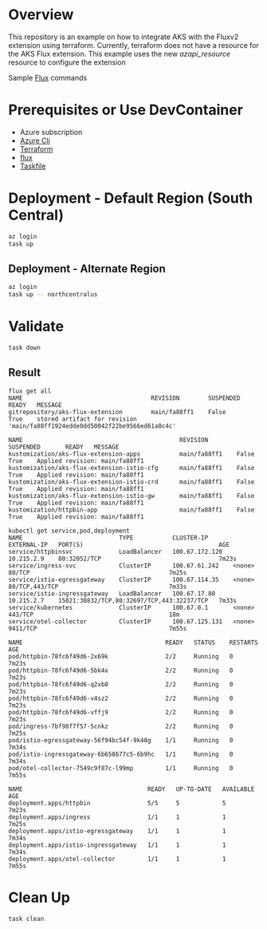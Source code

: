 # Overview

This repository is an example on how to integrate AKS with the Fluxv2 extension using terraform.  Currently, terraform does not have a resource for the AKS Flux extension.  This example uses the new _azapi_resource_ resource to configure the extension

Sample [Flux](./Flux.md) commands 

# Prerequisites or Use DevContainer
* Azure subscription
* [Azure Cli](https://learn.microsoft.com/en-us/cli/azure/install-azure-cli)
* [Terraform](https://developer.hashicorp.com/terraform/downloads)
* [flux](https://fluxcd.io/flux/installation/)
* [Taskfile](https://taskfile.dev/installation)

# Deployment - Default Region (South Central)
```bash
az login 
task up 
```

## Deployment - Alternate Region
```bash
az login 
task up -- northcentralus
```

# Validate 
```bash
task down 
```

## Result
```
flux get all
NAME                                    REVISION        SUSPENDED       READY   MESSAGE                                                                      
gitrepository/aks-flux-extension        main/fa88ff1    False           True    stored artifact for revision 'main/fa88ff1924edde0dd50042f22be9566ed61a0c4c'

NAME                                            REVISION        SUSPENDED       READY   MESSAGE                        
kustomization/aks-flux-extension-apps           main/fa88ff1    False           True    Applied revision: main/fa88ff1
kustomization/aks-flux-extension-istio-cfg      main/fa88ff1    False           True    Applied revision: main/fa88ff1
kustomization/aks-flux-extension-istio-crd      main/fa88ff1    False           True    Applied revision: main/fa88ff1
kustomization/aks-flux-extension-istio-gw       main/fa88ff1    False           True    Applied revision: main/fa88ff1
kustomization/httpbin-app                       main/fa88ff1    False           True    Applied revision: main/fa88ff1

kubectl get service,pod,deployment
NAME                           TYPE           CLUSTER-IP       EXTERNAL-IP   PORT(S)                                      AGE
service/httpbinsvc             LoadBalancer   100.67.172.120   10.215.2.9    80:32052/TCP                                 7m23s
service/ingress-svc            ClusterIP      100.67.61.242    <none>        80/TCP                                       7m25s
service/istio-egressgateway    ClusterIP      100.67.114.35    <none>        80/TCP,443/TCP                               7m33s
service/istio-ingressgateway   LoadBalancer   100.67.17.80     10.215.2.7    15021:30832/TCP,80:32697/TCP,443:32237/TCP   7m33s
service/kubernetes             ClusterIP      100.67.0.1       <none>        443/TCP                                      18m
service/otel-collector         ClusterIP      100.67.125.131   <none>        9411/TCP                                     7m55s

NAME                                        READY   STATUS    RESTARTS   AGE
pod/httpbin-78fc6f49d6-2x69k                2/2     Running   0          7m23s
pod/httpbin-78fc6f49d6-5bk4x                2/2     Running   0          7m23s
pod/httpbin-78fc6f49d6-q2xb8                2/2     Running   0          7m23s
pod/httpbin-78fc6f49d6-v4sz2                2/2     Running   0          7m23s
pod/httpbin-78fc6f49d6-vffj9                2/2     Running   0          7m23s
pod/ingress-7bf98f7f57-5cnkz                2/2     Running   0          7m25s
pod/istio-egressgateway-56f94bc54f-9k48g    1/1     Running   0          7m34s
pod/istio-ingressgateway-6b658677c5-6b9hc   1/1     Running   0          7m34s
pod/otel-collector-7549c9f87c-l99mp         1/1     Running   0          7m55s

NAME                                   READY   UP-TO-DATE   AVAILABLE   AGE
deployment.apps/httpbin                5/5     5            5           7m23s
deployment.apps/ingress                1/1     1            1           7m25s
deployment.apps/istio-egressgateway    1/1     1            1           7m34s
deployment.apps/istio-ingressgateway   1/1     1            1           7m34s
deployment.apps/otel-collector         1/1     1            1           7m55s
```

# Clean Up
```bash
task clean
```

